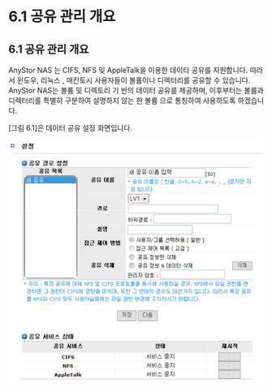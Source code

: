 # 6.1 공유 관리 개요

## 6.1 공유 관리 개요

AnyStor NAS 는 CIFS, NFS 및 AppleTalk을 이용한 데이타 공유를 지원합니다. 따라서 윈도우, 리눅스 , 매킨토시 사용자들이 볼륨이나 디렉터리를 공유할 수 있습니다. AnyStor NAS는 볼륨 및 디렉토리 기 반의 데이터 공유를 제공하며, 이후부터는 볼륨과 디렉터리를 특별히 구분하여 설명하지 않는 한 볼륨 으로 통칭하여 사용하도록 하겠습니다.

\[그림 6.1\]은 데이터 공유 설정 화면입니다.

![\[ &#xADF8;&#xB9BC; 6.1.1 AnyManager&#xC758; &#xACF5;&#xC720; &#xC124;&#xC815; \]](../.gitbook/assets/share%20%281%29.png)

